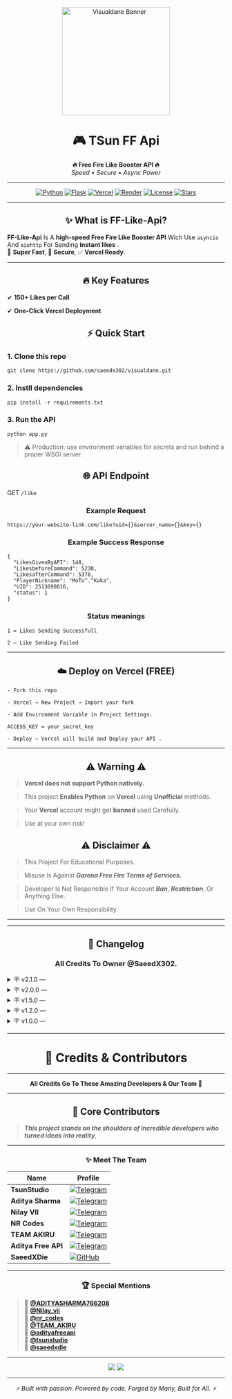 <div align="center">
  <img src="https://media.tenor.com/eL8GIMHWbFAAAAAj/bubu-dudu.gif" alt="Visualdane Banner" width="250">
  
  # 🎮 **TSun FF Api**  
  **🔥 Free Fire Like Booster API 🔥**  
  <i>Speed • Secure • Async Power</i>
  
  ---
  
  [![Python](https://img.shields.io/badge/Python-3.8%2B-blue?style=for-the-badge&logo=python)]()
  [![Flask](https://img.shields.io/badge/Flask-API-black?style=for-the-badge&logo=flask)]()
  [![Vercel](https://img.shields.io/badge/Deploy-Vercel-black?style=for-the-badge&logo=vercel)]()
  [![Render](https://img.shields.io/badge/Deploy-Render-black?style=for-the-badge&logo=render)]()
  [![License](https://img.shields.io/github/license/saeedx302/FF-LIKE-API?style=for-the-badge)]()
  [![Stars](https://img.shields.io/github/stars/saeedx302/FF-LIKE-API?style=for-the-badge&logo=github)]()
</div>

---

<div align="center">
  
## ✨ **What is FF-Like-Api?**
</div>

**FF-Like-Api** Is A **high-speed Free Fire Like Booster API** Wich Use `asyncio` And `aiohttp` For Sending **instant likes** .  
🚀 **Super Fast**, 🔐 **Secure**, ✅ **Vercel Ready**.

---

<div align="center">
  
## 🔥 **Key Features**
</div>

✔ **150+ Likes per Call**

✔ **One-Click Vercel Deployment**  


<div align="center">
  
## ⚡ **Quick Start**
</div>

 ### 1. Clone this repo
    git clone https://github.com/saeedx302/visualdane.git

### 2. Instll dependencies
    pip install -r requirements.txt

### 3. Run the API
    python app.py
> ⚠️ Production: use environment variables for secrets and run behind a proper WSGI server.


<div align="center">

## 🌐 API Endpoint
</div>


GET `/like`

<div align="center">

### Example Request
</div>

    https://your-website-link.com/like?uid={}&server_name={}&key={}
    
<div align="center">

### Example Success Response
</div>

    {
      "LikesGivenByAPI": 148,
      "LikesbeforeCommand": 5230,
      "LikesafterCommand": 5378,
      "PlayerNickname": "MoTo^.^Kaka",
      "UID": 2513698016,
      "status": 1
    }

<div align="center">

### Status meanings
</div>

    1 = Likes Sending Successfull

    2 — Like Sending Failed

---

<div align="center">

## ☁️ Deploy on Vercel (FREE)
</div>

`- Fork this repo`

`- Vercel → New Project → Import your fork`

`- Add Environment Variable in Project Settings:`

    ACCESS_KEY = your_secret_key

`- Deploy — Vercel will build and Deploy your API .`


---
<div align="center">

## ⚠️ Warning ⚠️
</div>

> **Vercel does not support Python natively.**  

> This project **Enables Python** on **Vercel** using **Unofficial** methods.

> Your **Vercel** account might get **banned** used Carefully.  

> Use at your own risk!  

<div align="center">

## ⚠️ Disclaimer ⚠️
</div>

> This Project For Educational Purposes.

> Misuse Is Against ***Garena Free Fire Terms of Services.***

> Developer Is Not Responsible If Your Account ***Ban***, ***Restriction***, Or Anything Else.

> Use On Your Own Responsibility.

---

---
<div align="center">

## 🧾 Changelog
### All Credits To Owner @SaeedX302.
</div>

<details>
 <summary>🪧 v2.1.0 — </summary>

> ***Max likes per call limited to 150 (safer default)***  
> ***Token rotation improved***  
> ***Better error handling & logging***

- Please see the [Main Branch](https://github.com/SaeedX302/FF-LIKE-API).
</details>

<details>
 <summary>🪧 v2.0.0 — </summary>

> ***Tokens fetched from GitHub repository***  
> ***Environment-based secret key added***  
> ***Initial Vercel deployment setup***  

- Please see the [Main Branch](https://github.com/SaeedX302/FF-LIKE-API).
</details>

<details>
 <summary>🪧 v1.5.0 — </summary>
  
> ***Added dynamic token rotation***  
> ***Improved async requests with aiohttp***  
> ***Basic error logging implemented***

- Please see the [Main Branch](https://github.com/SaeedX302/FF-LIKE-API).
</details>

<details>
 <summary>🪧 v1.2.0 — </summary>
  
> ***Initial async like request system***  
> ***Protobuf-based payloads implemented***  
> ***Support for multiple servers (IND, PK, BR, US)***

- Please see the [Main Branch](https://github.com/SaeedX302/FF-LIKE-API).
</details>

<details>
 <summary>🪧 v1.0.0 — </summary>

> ***Project initialized***  
> ***Flask API setup***  
> ***Basic like sending functionality tested***

- Please see the [Main Branch](https://github.com/SaeedX302/FF-LIKE-API).
</details>

---


<h1 align="center">💎 Credits & Contributors</h1>

---

<p align="center">
  <strong>All Credits Go To These Amazing Developers & Our Team 💖</strong>
</p>

---

<div align="center">

## 🚀 **Core Contributors**
</div>

> ***This project stands on the shoulders of incredible developers who turned ideas into reality.***

---

<div align="center">

### ✨ **Meet The Team**

| Name | Profile |
|------|---------|
| **TsunStudio** | [![Telegram](https://img.shields.io/badge/Telegram-%40tsunstudio-blue?logo=telegram&logoColor=white)](https://t.me/tsunstudio) 
| **Aditya Sharma** | [![Telegram](https://img.shields.io/badge/Telegram-%40ADITYASHARMA766208-blue?logo=telegram)](https://t.me/ADITYASHARMA766208) |
| **Nilay VII** | [![Telegram](https://img.shields.io/badge/Telegram-%40Nilay--vii-blue?logo=telegram)](https://t.me/Nilay-vii) |
| **NR Codes** | [![Telegram](https://img.shields.io/badge/Telegram-%40nr--codes-blue?logo=telegram)](https://t.me/nr-codes) |
| **TEAM AKIRU** | [![Telegram](https://img.shields.io/badge/Telegram-%40TEAM--AKIRU-blue?logo=telegram)](https://t.me/TEAM-AKIRU) |
| **Aditya Free API** | [![Telegram](https://img.shields.io/badge/Telegram-%40adityafreeapi-blue?logo=telegram)](https://t.me/adityafreeapi) |
| **SaeedXDie** | [![GitHub](https://img.shields.io/badge/GitHub-saeedxdie-black?logo=github)](https://github.com/saeedxdie) |
</div>

---

<div align="center">

### 🏆 **Special Mentions**
</div>

> 💠 **[@ADITYASHARMA766208](https://t.me/ADITYASHARMA766208)**  
> 💠 **[@Nilay_vii](https://t.me/Nilay-vii)**  
> 💠 **[@nr_codes](https://t.me/nr-codes)**  
> 💠 **[@TEAM_AKIRU](https://t.me/TEAM-AKIRU)**  
> 💠 **[@adityafreeapi](https://t.me/adityafreeapi)**  
> 💠 **[@tsunstudio](https://t.me/tsunstudio)**  
> 💠 **[@saeedxdie](https://github.com/saeedxdie)**  

---

<p align="center">
  <img src="https://forthebadge.com/images/badges/built-with-love.svg">
  <img src="https://forthebadge.com/images/badges/made-with-markdown.svg">
</p>

---

<p align="center">
  <em>⚡ Built with passion. Powered by code. Forged by Many, Built for All. ⚡</em>
</p>


